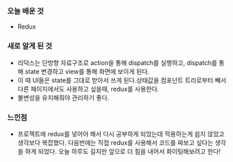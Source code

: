 ### 오늘 배운 것
- Redux

### 새로 알게 된 것
- 리덕스는 단방향 자료구조로 action을 통해 dispatch를 실행하고, dispatch를 통해 state 변경하고 view를 통해 화면에 보이게 된다.
- 이 때 UI들은 state를 그대로 받아서 쓰게 된다.상태값을 컴포넌트 트리로부터 빼서 다른 페이지에서도 사용하고 싶을때, redux를 사용한다.
- 불변성을 유지해줘야 관리하기 좋다.

### 느낀점
- 프로젝트에 redux를 넣어야 해서 다시 공부하게 되었는데 적용하는게 쉽지 않았고 생각보다 복잡했다. 다음번에는 직접 redux를 사용해서 코드를 짜보고 싶다는
생각을 하게 되었다. 오늘 하루도 길지만 앞으로 더 힘을 내어서 화이팅해보려고 한다!
